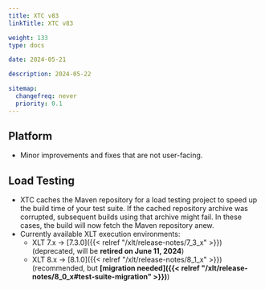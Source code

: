 ```yaml
---
title: XTC v83
linkTitle: XTC v83

weight: 133
type: docs

date: 2024-05-21

description: 2024-05-22

sitemap:
  changefreq: never
  priority: 0.1
---
```


## Platform

* Minor improvements and fixes that are not user-facing.


## Load Testing

* XTC caches the Maven repository for a load testing project to speed up the build time of your test suite. If the cached repository archive was corrupted, subsequent builds using that archive might fail. In these cases, the build will now fetch the Maven repository anew.
* Currently available XLT execution environments:
    * XLT 7.x → [7.3.0]({{< relref "/xlt/release-notes/7_3_x" >}}) (deprecated, will be **retired on June 11, 2024**)
    * XLT 8.x → [8.1.0]({{< relref "/xlt/release-notes/8_1_x" >}}) (recommended, but **[migration needed]({{< relref "/xlt/release-notes/8_0_x#test-suite-migration" >}})**)
